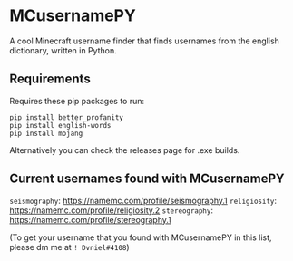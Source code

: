 # MCusernamePY
A cool Minecraft username finder that finds usernames from the english dictionary, written in Python.

## Requirements
Requires these pip packages to run:
```
pip install better_profanity
pip install english-words
pip install mojang
```

Alternatively you can check the releases page for .exe builds.

## Current usernames found with MCusernamePY

`seismography`: https://namemc.com/profile/seismography.1
`religiosity`: https://namemc.com/profile/religiosity.2
`stereography`: https://namemc.com/profile/stereography.1

(To get your username that you found with MCusernamePY in this list, please dm me at `! Dvniel#4108`)
